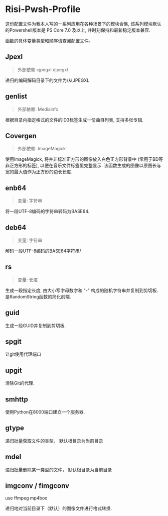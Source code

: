 # Risi-Pwsh-Profile
这份配置文件为我本人写的一系列应用在各种场景下的模块合集,
该系列模块默认的Powershell版本是 PS Core 7.0 及以上,
并时刻保持和最新稳定版本兼容.

函数的具体变量类型和顺序请查阅配置文件。

## Jpexl
> 外部依赖 cjpegxl djpegxl

递归的编码解码目录下的文件为/从JPEGXL

## genlist
> 外部依赖: Mediainfo

根据目录内指定格式的文件的ID3标签生成一份曲目列表, 支持多张专辑.

## Covergen
> 外部依赖: ImageMagick

使用ImageMagick, 将并非标准正方形的图像放入白色正方形背景中 (常用于BD等非正方形的标签), 以便在音乐文件标签里完整显示.
该函数生成的图像以原图长与宽的最大值作为正方形的边长长度.

## enb64
> 变量: 字符串

将一段UTF-8编码的字符串转码为BASE64.

## deb64
> 变量: 字符串

解码一段UTF-8编码的BASE64字符串/

## rs
> 变量: 长度

生成一段指定长度, 由大小写字母数字和 "-" 构成的随机字符串并复制到剪切板.
是RandomString函数的简化前端.

## guid

生成一段GUID并复制到剪切板.

## spgit

让git使用代理端口

## upgit

清除Git的代理.

## smhttp

使用Python在8000端口建立一个服务器.

## gtype

递归批量获取文件的类型， 默认根目录为当前目录

## mdel

递归批量删除某一类型的文件， 默认根目录为当前目录

## imgconv / fimgconv

use ffmpeg mp4box

递归地对当前目录下（默认）的图像文件进行格式转换.